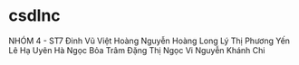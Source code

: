 # csdlnc
NHÓM 4 - ST7 
Đinh Vũ Việt Hoàng
Nguyễn Hoàng Long
Lý Thị Phương Yến
Lê Hạ Uyên
Hà Ngọc Bỏa Trâm
Đặng Thị Ngọc Vi
Nguyễn Khánh Chi
